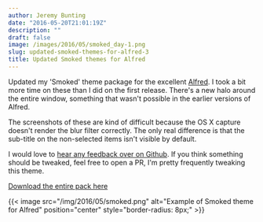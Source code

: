 ```yaml
---
author: Jeremy Bunting
date: "2016-05-20T21:01:19Z"
description: ""
draft: false
image: /images/2016/05/smoked_day-1.png
slug: updated-smoked-themes-for-alfred-3
title: Updated Smoked themes for Alfred
---
```


Updated my 'Smoked' theme package for the excellent [Alfred](https://www.alfredapp.com/). I took a bit more time on these than I did on the first release. There's a new halo around the entire window, something that wasn't possible in the earlier versions of Alfred.

The screenshots of these are kind of difficult because the OS X capture doesn't render the blur filter correctly. The only real difference is that the sub-title on the non-selected items isn't visible by default.

I would love to [hear any feedback over on Github](https://github.com/qbunt/smoked/issues). If you think something should be tweaked, feel free to open a PR, I'm pretty frequently tweaking this theme.

[Download the entire pack here](https://github.com/qbunt/smoked/archive/v2.0.zip)

{{< image src="/img/2016/05/smoked.png" alt="Example of Smoked theme for Alfred" position="center" style="border-radius: 8px;" >}}

